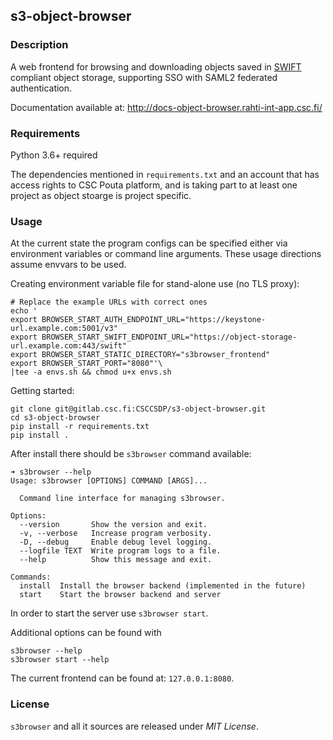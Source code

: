## s3-object-browser

### Description

A web frontend for browsing and downloading objects saved in [SWIFT](https://docs.openstack.org/swift/latest/)
compliant object storage, supporting SSO with SAML2 federated authentication.

Documentation available at: http://docs-object-browser.rahti-int-app.csc.fi/

### Requirements

Python 3.6+ required

The dependencies mentioned in `requirements.txt` and an account that has access
rights to CSC Pouta platform, and is taking part to at least one project as
object stoarge is project specific.

### Usage

At the current state the program configs can be specified either via environment
variables or command line arguments. These usage directions assume envvars to be used.

Creating environment variable file for stand-alone use (no TLS proxy):
```
# Replace the example URLs with correct ones
echo '
export BROWSER_START_AUTH_ENDPOINT_URL="https://keystone-url.example.com:5001/v3"
export BROWSER_START_SWIFT_ENDPOINT_URL="https://object-storage-url.example.com:443/swift"
export BROWSER_START_STATIC_DIRECTORY="s3browser_frontend"
export BROWSER_START_PORT="8080"'\
|tee -a envs.sh && chmod u+x envs.sh
```

Getting started:
```
git clone git@gitlab.csc.fi:CSCCSDP/s3-object-browser.git
cd s3-object-browser
pip install -r requirements.txt
pip install .
```

After install there should be `s3browser` command available:
```
➜ s3browser --help
Usage: s3browser [OPTIONS] COMMAND [ARGS]...

  Command line interface for managing s3browser.

Options:
  --version       Show the version and exit.
  -v, --verbose   Increase program verbosity.
  -D, --debug     Enable debug level logging.
  --logfile TEXT  Write program logs to a file.
  --help          Show this message and exit.

Commands:
  install  Install the browser backend (implemented in the future)
  start    Start the browser backend and server
```

In order to start the server use `s3browser start`.

Additional options can be found with
```
s3browser --help
s3browser start --help
```

The current frontend can be found at: `127.0.0.1:8080`.

### License

``s3browser`` and all it sources are released under *MIT License*.